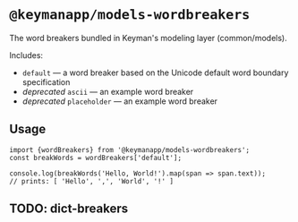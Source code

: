 # `@keymanapp/models-wordbreakers`

The word breakers bundled in Keyman's modeling layer (common/models).

Includes:

 - `default` — a word breaker based on the Unicode default word boundary specification
 - _deprecated_ `ascii` — an example word breaker
 - _deprecated_ `placeholder` — an example word breaker

## Usage

```
import {wordBreakers} from '@keymanapp/models-wordbreakers';
const breakWords = wordBreakers['default'];

console.log(breakWords('Hello, World!').map(span => span.text));
// prints: [ 'Hello', ',', 'World', '!' ]
```

## TODO: dict-breakers
